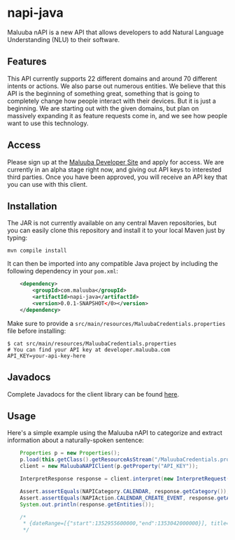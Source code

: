 napi-java
===========

Maluuba nAPI is a new API that allows developers to add Natural Language Understanding (NLU)
to their software.

Features
--------

This API currently supports 22 different domains and around 70 different intents or actions.
We also parse out numerous entities. We believe that this API is the beginning of something great,
something that is going to completely change how people interact with their devices. But it is
just a beginning. We are starting out with the given domains, but plan on massively expanding it as
feature requests come in, and we see how people want to use this technology.

Access
------

Please sign up at the [Maluuba Developer Site](http://developer.maluuba.com) and apply for access.
We are currently in an alpha stage right now, and giving out API keys to interested third parties.
Once you have been approved, you will receive an API key that you can use with this client.

Installation
------------

The JAR is not currently available on any central Maven repositories, but you can easily clone
this repository and install it to your local Maven just by typing:

```
mvn compile install
```

It can then be imported into any compatible Java project by including the following dependency in your
`pom.xml`:

```xml
  	<dependency>
  		<groupId>com.maluuba</groupId>
  		<artifactId>napi-java</artifactId>
  		<version>0.0.1-SNAPSHOT</0></version>
  	</dependency>
```

Make sure to provide a `src/main/resources/MaluubaCredentials.properties` file before installing:

```
$ cat src/main/resources/MaluubaCredentials.properties
# You can find your API key at developer.maluuba.com
API_KEY=your-api-key-here
```

Javadocs
--------

Complete Javadocs for the client library can be found [here](http://maluuba-napi-java.s3-website-us-east-1.amazonaws.com/).

Usage
-----

Here's a simple example using the Maluuba nAPI to categorize and extract information about a
naturally-spoken sentence:

```java
    Properties p = new Properties();
    p.load(this.getClass().getResourceAsStream("/MaluubaCredentials.properties"));
    client = new MaluubaNAPIClient(p.getProperty("API_KEY"));

    InterpretResponse response = client.interpret(new InterpretRequest("Set up a meeting with Bob tomorrow night at 7 PM to discuss the TPS reports"));

    Assert.assertEquals(NAPICategory.CALENDAR, response.getCategory());
    Assert.assertEquals(NAPIAction.CALENDAR_CREATE_EVENT, response.getAction());
    System.out.println(response.getEntities());

    /*
     * {dateRange=[{"start":1352955600000,"end":1353042000000}], title=[meeting to discuss the tps reports], timeRange=[{"start":18000000,"end":18000000}], contacts=[{name=bob}]}
     */
```